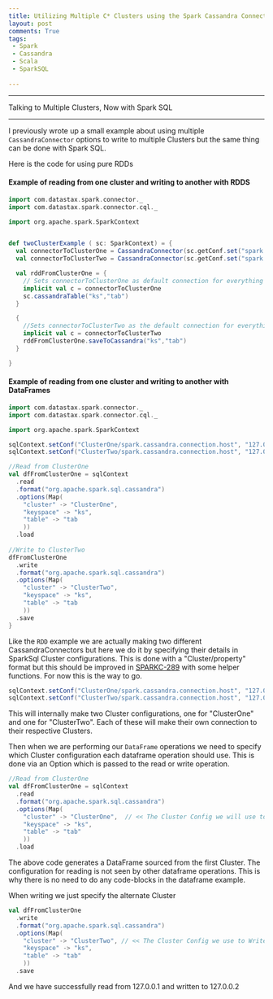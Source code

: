 ```yaml
---
title: Utilizing Multiple C* Clusters using the Spark Cassandra Connector Part II
layout: post
comments: True
tags:
 - Spark
 - Cassandra
 - Scala
 - SparkSQL
 
---
```


---
Talking to Multiple Clusters, Now with Spark SQL 

---

I previously wrote up a small example about using multiple `CassandraConnector` options to write
to multiple Clusters but the same thing can be done with Spark SQL.

Here is the code for using pure RDDs 

#### Example of reading from one cluster and writing to another with RDDS

```scala
import com.datastax.spark.connector._
import com.datastax.spark.connector.cql._

import org.apache.spark.SparkContext


def twoClusterExample ( sc: SparkContext) = {
  val connectorToClusterOne = CassandraConnector(sc.getConf.set("spark.cassandra.connection.host", "127.0.0.1"))
  val connectorToClusterTwo = CassandraConnector(sc.getConf.set("spark.cassandra.connection.host", "127.0.0.2"))

  val rddFromClusterOne = {
    // Sets connectorToClusterOne as default connection for everything in this code block
    implicit val c = connectorToClusterOne
    sc.cassandraTable("ks","tab")
  }

  {
    //Sets connectorToClusterTwo as the default connection for everything in this code block
    implicit val c = connectorToClusterTwo
    rddFromClusterOne.saveToCassandra("ks","tab")
  }

}
```

#### Example of reading from one cluster and writing to another with DataFrames


```scala
import com.datastax.spark.connector._
import com.datastax.spark.connector.cql._

import org.apache.spark.SparkContext

sqlContext.setConf("ClusterOne/spark.cassandra.connection.host", "127.0.0.1")
sqlContext.setConf("ClusterTwo/spark.cassandra.connection.host", "127.0.0.2")

//Read from ClusterOne
val dfFromClusterOne = sqlContext
  .read
  .format("org.apache.spark.sql.cassandra")
  .options(Map( 
    "cluster" -> "ClusterOne",
    "keyspace" -> "ks",
    "table" -> "tab
    ))
  .load
  
//Write to ClusterTwo
dfFromClusterOne
  .write
  .format("org.apache.spark.sql.cassandra")
  .options(Map( 
    "cluster" -> "ClusterTwo",
    "keyspace" -> "ks",
    "table" -> "tab
    ))
  .save
}
```

Like the `RDD` example we are actually making two different CassandraConnectors but here we do it
by specifying their details in SparkSql Cluster configurations. This is done with a 
"Cluster/property" format but this should be improved in 
[SPARKC-289](https://datastax-oss.atlassian.net/browse/SPARKC-289) with some helper functions. For
now this is the way to go.

```scala
sqlContext.setConf("ClusterOne/spark.cassandra.connection.host", "127.0.0.1")
sqlContext.setConf("ClusterTwo/spark.cassandra.connection.host", "127.0.0.2")
```

This will internally make two Cluster configurations, one for "ClusterOne" and one for "ClusterTwo".
Each of these will make their own connection to their respective Clusters.

Then when we are performing our `DataFrame` operations we need to specify which Cluster configuration each 
 dataframe operation should use. This is done via an Option which is passed to the read or write operation.

```scala
//Read from ClusterOne
val dfFromClusterOne = sqlContext
  .read
  .format("org.apache.spark.sql.cassandra")
  .options(Map( 
    "cluster" -> "ClusterOne",  // << The Cluster Config we will use to Read
    "keyspace" -> "ks",
    "table" -> "tab"
    ))
  .load
```

The above code generates a DataFrame sourced from the first Cluster. The configuration for reading
is not seen by other dataframe operations. This is why there is no need to do any code-blocks
 in the dataframe example.

When writing we just specify the alternate Cluster

```scala
val dfFromClusterOne
  .write
  .format("org.apache.spark.sql.cassandra")
  .options(Map( 
    "cluster" -> "ClusterTwo", // << The Cluster Config we use to Write
    "keyspace" -> "ks",
    "table" -> "tab"
    ))
  .save
```

And we have successfully read from 127.0.0.1 and written to 127.0.0.2
